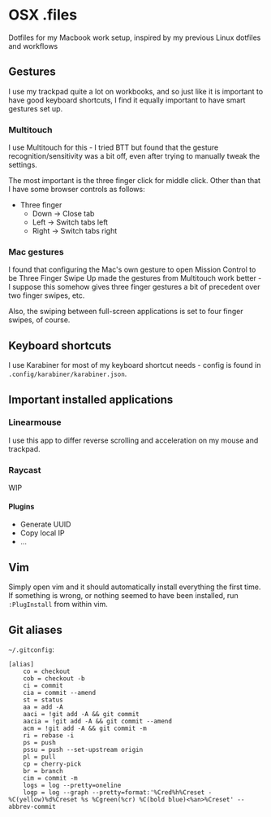# OSX .files

Dotfiles for my Macbook work setup, inspired by my previous Linux dotfiles and workflows

## Gestures

I use my trackpad quite a lot on workbooks, and so just like it is important to have good keyboard shortcuts, I find it equally important to have smart gestures set up.

### Multitouch

I use Multitouch for this - I tried BTT but found that the gesture recognition/sensitivity was a bit off, even after trying to manually tweak the settings.

The most important is the three finger click for middle click. Other than that I have some browser controls as follows:

- Three finger
    - Down -> Close tab
    - Left -> Switch tabs left
    - Right -> Switch tabs right

### Mac gestures

I found that configuring the Mac's own gesture to open Mission Control to be Three Finger Swipe Up made the gestures from Multitouch work better - I suppose this somehow gives three finger gestures a bit of precedent over two finger swipes, etc.

Also, the swiping between full-screen applications is set to four finger swipes, of course.

## Keyboard shortcuts

I use Karabiner for most of my keyboard shortcut needs - config is found in `.config/karabiner/karabiner.json`.

## Important installed applications

### Linearmouse

I use this app to differ reverse scrolling and acceleration on my mouse and trackpad.

### Raycast

WIP

#### Plugins

- Generate UUID
- Copy local IP
- ...

## Vim

Simply open vim and it should automatically install everything the first time. If something is wrong, or nothing seemed to have been installed, run `:PlugInstall` from within vim.

## Git aliases

`~/.gitconfig`:

```
[alias]
	co = checkout
	cob = checkout -b
	ci = commit
	cia = commit --amend
	st = status
	aa = add -A
	aaci = !git add -A && git commit
	aacia = !git add -A && git commit --amend
	acm = !git add -A && git commit -m
	ri = rebase -i
	ps = push
	pssu = push --set-upstream origin
	pl = pull
	cp = cherry-pick
	br = branch
	cim = commit -m
	logs = log --pretty=oneline
	logp = log --graph --pretty=format:'%Cred%h%Creset -%C(yellow)%d%Creset %s %Cgreen(%cr) %C(bold blue)<%an>%Creset' --abbrev-commit
```
